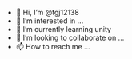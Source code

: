 - 👋 Hi, I’m @tgj12138
- 👀 I’m interested in ...
- 🌱 I’m currently learning unity
- 💞️ I’m looking to collaborate on ...
- 📫 How to reach me ...

<!---
tgj12138/tgj12138 is a ✨ special ✨ repository because its `README.md` (this file) appears on your GitHub profile.
You can click the Preview link to take a look at your changes.
--->
